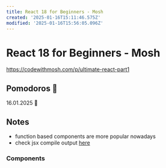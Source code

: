 ```yaml
---
title: React 18 for Beginners - Mosh
created: '2025-01-16T15:11:46.575Z'
modified: '2025-01-16T15:56:05.096Z'
---
```


# React 18 for Beginners - Mosh

https://codewithmosh.com/p/ultimate-react-part1

## Pomodoros 🍅

16.01.2025 🍅

## Notes

- function based components are more popular nowadays
- check jsx compile output [here](https://babeljs.io/repl#?browsers=defaults%2C%20not%20ie%2011%2C%20not%20ie_mob%2011&build=&builtIns=false&corejs=3.21&spec=false&loose=false&code_lz=DwCwjAfCCmA2sHtgHpwSA&debug=false&forceAllTransforms=false&modules=false&shippedProposals=false&evaluate=false&fileSize=false&timeTravel=false&sourceType=module&lineWrap=true&presets=env%2Creact%2Cstage-2&prettier=false&targets=&version=7.26.6&externalPlugins=&assumptions=%7B%7D)

### Components




